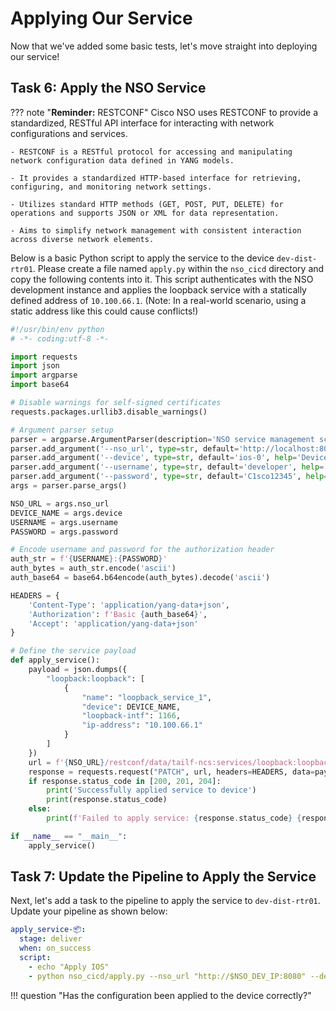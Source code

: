 # Applying Our Service

Now that we've added some basic tests, let's move straight into deploying our service!

## Task 6: Apply the NSO Service

??? note "**Reminder:** RESTCONF"
    Cisco NSO uses RESTCONF to provide a standardized, RESTful API interface for interacting with network configurations and services.
    
    - RESTCONF is a RESTful protocol for accessing and manipulating network configuration data defined in YANG models.

    - It provides a standardized HTTP-based interface for retrieving, configuring, and monitoring network settings.

    - Utilizes standard HTTP methods (GET, POST, PUT, DELETE) for operations and supports JSON or XML for data representation.

    - Aims to simplify network management with consistent interaction across diverse network elements.

Below is a basic Python script to apply the service to the device `dev-dist-rtr01`. Please create a file named `apply.py` within the `nso_cicd` directory and copy the following contents into it. This script authenticates with the NSO development instance and applies the loopback service with a statically defined address of `10.100.66.1`. (Note: In a real-world scenario, using a static address like this could cause conflicts!)

```python
#!/usr/bin/env python
# -*- coding:utf-8 -*-

import requests
import json
import argparse
import base64

# Disable warnings for self-signed certificates
requests.packages.urllib3.disable_warnings()

# Argument parser setup
parser = argparse.ArgumentParser(description='NSO service management script')
parser.add_argument('--nso_url', type=str, default='http://localhost:8080', help='NSO server URL')
parser.add_argument('--device', type=str, default='ios-0', help='Device name')
parser.add_argument('--username', type=str, default='developer', help='NSO username')
parser.add_argument('--password', type=str, default='C1sco12345', help='NSO password')
args = parser.parse_args()

NSO_URL = args.nso_url
DEVICE_NAME = args.device
USERNAME = args.username
PASSWORD = args.password

# Encode username and password for the authorization header
auth_str = f'{USERNAME}:{PASSWORD}'
auth_bytes = auth_str.encode('ascii')
auth_base64 = base64.b64encode(auth_bytes).decode('ascii')

HEADERS = {
    'Content-Type': 'application/yang-data+json',
    'Authorization': f'Basic {auth_base64}',
    'Accept': 'application/yang-data+json'
}

# Define the service payload
def apply_service():
    payload = json.dumps({
        "loopback:loopback": [
            {
                "name": "loopback_service_1",
                "device": DEVICE_NAME,
                "loopback-intf": 1166,
                "ip-address": "10.100.66.1"
            }
        ]
    })
    url = f'{NSO_URL}/restconf/data/tailf-ncs:services/loopback:loopback'
    response = requests.request("PATCH", url, headers=HEADERS, data=payload)
    if response.status_code in [200, 201, 204]:
        print('Successfully applied service to device')
        print(response.status_code)
    else:
        print(f'Failed to apply service: {response.status_code} {response.text}')

if __name__ == "__main__":
    apply_service()
```

## Task 7: Update the Pipeline to Apply the Service

Next, let's add a task to the pipeline to apply the service to `dev-dist-rtr01`. Update your pipeline as shown below:

```yaml
apply_service-📦:
  stage: deliver
  when: on_success
  script:
    - echo "Apply IOS"
    - python nso_cicd/apply.py --nso_url "http://$NSO_DEV_IP:8080" --device "dev-dist-rtr01" --username $NSO_DEV_USER --password $NSO_DEV_PWD
```

!!! question "Has the configuration been applied to the device correctly?"